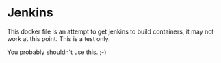 # Jenkins
This docker file is an attempt to get jenkins to build containers, it may not work at this point. This is a test only.

You probably shouldn't use this. ;-)
